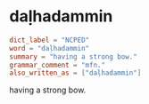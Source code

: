 # daḷhadammin

``` toml
dict_label = "NCPED"
word = "daḷhadammin"
summary = "having a strong bow."
grammar_comment = "mfn."
also_written_as = ["daḷhadammin"]
```

having a strong bow.

